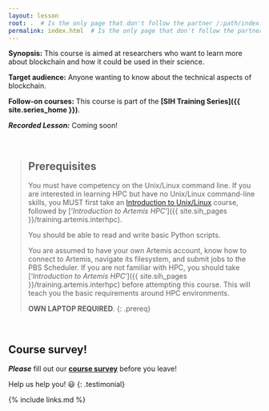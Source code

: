```yaml
---
layout: lesson
root: .  # Is the only page that don't follow the partner /:path/index.html
permalink: index.html  # Is the only page that don't follow the partner /:path/index.html
---
```


**Synopsis:** This course is aimed at researchers who want to learn more about blockchain and how it could be used in their science.

**Target audience:** Anyone wanting to know about the technical aspects of blockchain.

**Follow-on courses:** This course is part of the **[SIH Training Series]({{ site.series_home }})**. 

***Recorded Lesson:*** Coming soon!

<br>

> ## Prerequisites
>
> You must have competency on the Unix/Linux command line. If you are interested in learning HPC but have no Unix/Linux command-line skills, you MUST first take an [Introduction to Unix/Linux](https://intersect.org.au/training/course/unix) course, followed by [‘_Introduction to Artemis HPC_’]({{ site.sih_pages }}/training.artemis.interhpc).
>
>You should be able to read and write basic Python scripts.
>
> You are assumed to have your own Artemis account, know how to connect to Artemis, navigate its filesystem, and submit jobs to the PBS Scheduler. If you are not familiar with HPC, you should take [‘_Introduction to Artemis HPC_’]({{ site.sih_pages }}/training.artemis.interhpc) before attempting this course. This will teach you the basic requirements around HPC environments. 
>
> **OWN LAPTOP REQUIRED**.
{: .prereq}

<br>

## Course survey!

**_Please_** fill out our **[course survey](https://redcap.sydney.edu.au/surveys/?s=FJ33MYNCRR)** before you leave!

Help us help you! :smiley:
{: .testimonial}


{% include links.md %}
